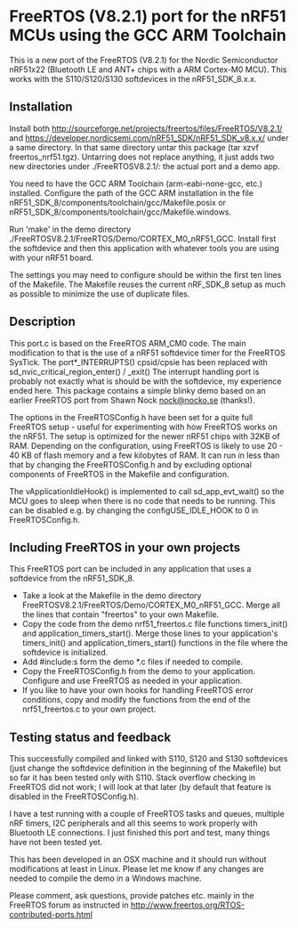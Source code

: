 # FreeRTOS (V8.2.1) port for the nRF51 MCUs using the GCC ARM Toolchain

This is a new port of the FreeRTOS (V8.2.1) for the Nordic Semiconductor nRF51x22
(Bluetooth LE and ANT+ chips with a ARM Cortex-M0 MCU). This works with the S110/S120/S130 softdevices in the nRF51_SDK_8.x.x.

## Installation

Install both http://sourceforge.net/projects/freertos/files/FreeRTOS/V8.2.1/ and
https://developer.nordicsemi.com/nRF51_SDK/nRF51_SDK_v8.x.x/
under a same directory. In that same directory untar this package (tar xzvf freertos_nrf51.tgz).
Untarring does not replace anything, it just adds two new directories under ./FreeRTOSV8.2.1/: the actual port and a demo app.

You need to have the GCC ARM Toolchain (arm-eabi-none-gcc, etc.) installed.
Configure the path of the GCC ARM installation in the file nRF51_SDK_8/components/toolchain/gcc/Makefile.posix or nRF51_SDK_8/components/toolchain/gcc/Makefile.windows.

Run 'make' in the demo directory ./FreeRTOSV8.2.1/FreeRTOS/Demo/CORTEX_M0_nRF51_GCC.
Install first the softdevice and then this application with whatever tools you are using with your nRF51 board.

The settings you may need to configure should be within the first ten lines of the Makefile.
The Makefile reuses the current nRF_SDK_8 setup as much as possible to minimize the use of duplicate files.

## Description

This port.c is based on the FreeRTOS ARM_CM0 code.
The main modification to that is the use of a nRF51 softdevice timer for the FreeRTOS SysTick.
The port*_INTERRUPTS() cpsid/cpsie has been replaced with sd_nvic_critical_region_enter() / _exit()
The interrupt handling port is probably not exactly what is should be with the softdevice, my experience ended here.
This package contains a simple blinky demo based on an earlier FreeRTOS port from Shawn Nock <nock@nocko.se> (thanks!).

The options in the FreeRTOSConfig.h have been set for a quite full FreeRTOS setup - useful
for experimenting with how FreeRTOS works on the nRF51.
The setup is optimized for the newer nRF51 chips with 32KB of RAM. Depending on the configuration, using FreeRTOS is likely to use 20 - 40 KB of flash memory
and a few kilobytes of RAM. It can run in less than that by changing the FreeRTOSConfig.h
and by excluding optional components of FreeRTOS in the Makefile and configuration.

The vApplicationIdleHook() is implemented to call sd_app_evt_wait() so the MCU
goes to sleep when there is no code that needs to be running. This can be disabled e.g. by changing the configUSE_IDLE_HOOK to 0 in FreeRTOSConfig.h.

## Including FreeRTOS in your own projects

This FreeRTOS port can be included in any application that uses a softdevice from the nRF51_SDK_8.
- Take a look at the Makefile in the demo directory FreeRTOSV8.2.1/FreeRTOS/Demo/CORTEX_M0_nRF51_GCC.
  Merge all the lines that contain "freertos" to your own Makefile.
- Copy the code from the demo nrf51_freertos.c file functions timers_init() and application_timers_start().
  Merge those lines to your application's timers_init() and application_timers_start() functions in the file where the softdevice is initialized.
- Add  #include:s form the demo *.c files if needed to compile.
- Copy the FreeRTOSConfig.h from the demo to your application. Configure and use FreeRTOS as needed in your application.
- If you like to have your own hooks for handling FreeRTOS error conditions, copy and modify the functions from the end of the nrf51_freertos.c to your own project.

## Testing status and feedback

This successfully compiled and linked with S110, S120 and S130 softdevices (just change the softdevice definition in the beginning of the Makefile) but so far it has been tested only with S110.
Stack overflow checking in FreeRTOS did not work; I will look at that later (by default that feature is disabled in the FreeRTOSConfig.h).

I have a test running with a couple of FreeRTOS tasks and queues, multiple nRF timers, I2C peripherals and all this seems to work properly with Bluetooth LE connections.
I just finished this port and test, many things have not been tested yet.

This has been developed in an OSX machine and it should run without modifications at least in Linux.
Please let me know if any changes are needed to compile the demo in a Windows machine.

Please comment, ask questions, provide patches etc. mainly in the FreeRTOS forum as instructed in
 http://www.freertos.org/RTOS-contributed-ports.html


